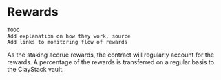 # Rewards
```
TODO
Add explanation on how they work, source
Add links to monitoring flow of rewards
```
As the staking accrue rewards, the contract will regularly account for the rewards. A percentage of the rewards is transferred on a regular basis to the ClayStack vault.